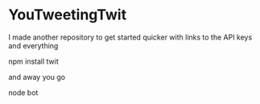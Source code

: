 # YouTweetingTwit
I made another repository to get started quicker with links to the API keys and everything


npm install twit 

and away you go

node bot
